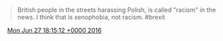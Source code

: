> British people in the streets harassing Polish, is called "racism" in the news\. I think that is xenophobia, not racism\. \#brexit

<img src="../../media/tweet.ico" width="12" /> [Mon Jun 27 18:15:12 +0000 2016](https://twitter.com/DromerDenker/status/747493499826733057)
